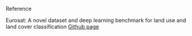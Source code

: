 
Reference

Eurosat: A novel dataset and deep learning benchmark for land use and land cover classification [Github page](https://github.com/phelber/EuroSAT)
